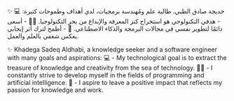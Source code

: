 ✨ خديجة صادق الظبي، طالبة علم ومُهندسة برمجيات، لدي أهداف وطموحات كثيرة:
💻 - هدفي التكنولوجي هو استخراج كنز المعرفة والإبداع من بحر التكنولوجيا.
🤖✨ - أسعى دائمًا لتطوير نفسي في مجالات البرمجة والذكاء الاصطناعي.
🌟 - أطمح لترك أثر إيجابي يعكس شغفي بالعلم والعمل.


✨ Khadega Sadeq Aldhabi, a knowledge seeker and a software engineer with many goals and aspirations:
💻 - My technological goal is to extract the treasure of knowledge and creativity from the sea of technology.
🤖✨ - I constantly strive to develop myself in the fields of programming and artificial intelligence.
🌟 - I aspire to leave a positive impact that reflects my passion for knowledge and work.
